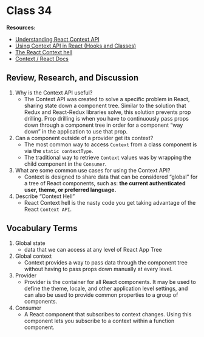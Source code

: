 # Class 34

**Resources:**

- [Understanding React Context API](https://hashinteractive.com/blog/understanding-react-context-api/)
- [Using Context API in React (Hooks and Classes)](https://www.taniarascia.com/using-context-api-in-react/)
- [The React Context hell](https://dev.to/alfredosalzillo/the-react-context-hell-7p4)
- [Context / React Docs](https://reactjs.org/docs/context.html#contextconsumer)

## Review, Research, and Discussion

1. Why is the Context API useful?
    - The Context API was created to solve a specific problem in React, sharing state down a component tree. Similar to the solution that Redux and React-Redux libraries solve, this solution prevents prop drilling. Prop drilling is when you have to continuously pass props down through a component tree in order for a component “way down” in the application to use that prop.
2. Can a component outside of a provider get its context?
    - The most common way to access `Context` from a class component is via the `static contextType`.
    - The traditional way to retrieve `Context` values was by wrapping the child component in the `Consumer`.
3. What are some common use cases for using the Context API?
    - Context is designed to share data that can be considered “global” for a tree of React components, such as: **the current authenticated user, theme, or preferred language.** 
4. Describe “Context Hell”
    - React Context hell is the nasty code you get taking advantage of the React `Context API`.

## Vocabulary Terms

1. Global state
    - data that we can access at any level of React App Tree
2. Global context
    - Context provides a way to pass data through the component tree without having to pass props down manually at every level.
3. Provider
    - Provider is the container for all React components. It may be used to define the theme, locale, and other application level settings, and can also be used to provide common properties to a group of components.
4. Consumer
    - A React component that subscribes to context changes. Using this component lets you subscribe to a context within a function component.